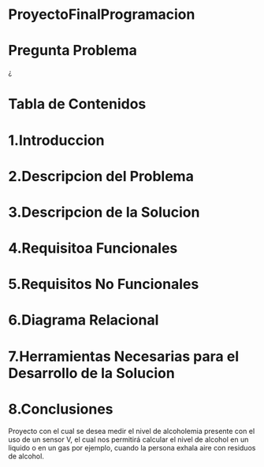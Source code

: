 # ProyectoFinalProgramacion
# Pregunta Problema
¿
# Tabla de Contenidos

# 1.Introduccion

# 2.Descripcion del Problema

# 3.Descripcion de la Solucion

# 4.Requisitoa Funcionales

# 5.Requisitos No Funcionales

# 6.Diagrama Relacional

# 7.Herramientas Necesarias para el Desarrollo de la Solucion

# 8.Conclusiones







Proyecto con el cual se desea medir el nivel de alcoholemia presente con el uso de un sensor V, el cual nos permitirá calcular el nivel de alcohol en un liquido o en un gas por ejemplo, cuando la persona exhala aire con residuos de alcohol.


